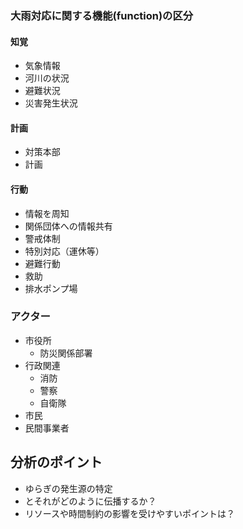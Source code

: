 ### 大雨対応に関する機能(function)の区分
#### 知覚
- 気象情報
- 河川の状況
- 避難状況
- 災害発生状況
#### 計画
- 対策本部
- 計画

#### 行動
- 情報を周知
- 関係団体への情報共有
- 警戒体制
- 特別対応（運休等）
- 避難行動
- 救助
- 排水ポンプ場


### アクター
- 市役所 
    - 防災関係部署
- 行政関連
    - 消防
    - 警察
    - 自衛隊 
- 市民
- 民間事業者

## 分析のポイント
- ゆらぎの発生源の特定
- とそれがどのように伝播するか？
- リソースや時間制約の影響を受けやすいポイントは？